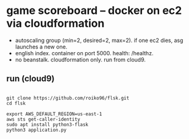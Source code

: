 # game scoreboard – docker on ec2 via cloudformation

- autoscaling group (min=2, desired=2, max=2). if one ec2 dies, asg launches a new one.
- english index. container on port 5000. health: /healthz.
- no beanstalk. cloudformation only. run from cloud9.

## run (cloud9)
```

git clone https://github.com/roiko96/flsk.git
cd flsk

export AWS_DEFAULT_REGION=us-east-1
aws sts get-caller-identity
sudo apt install python3-flask
python3 application.py
```
